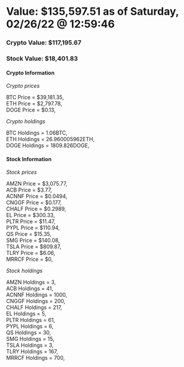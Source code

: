 # Value: $135,597.51 as of Saturday, 02/26/22 @ 12:59:46 

### Crypto Value: $117,195.67

### Stock Value: $18,401.83

#### Crypto Information 
*Crypto prices* 

BTC Price = $39,181.35,  
ETH Price = $2,797.78,  
DOGE Price = $0.13,  


*Crypto holdings* 

BTC Holdings = 1.06BTC,  
ETH Holdings = 26.960005962ETH,  
DOGE Holdings = 1809.826DOGE,  


#### Stock Information 

*Stock prices* 

AMZN Price = $3,075.77,  
ACB Price = $3.77,  
ACNNF Price = $0.0494,  
CNGGF Price = $0.177,  
CHALF Price = $0.2989,  
EL Price = $300.33,  
PLTR Price = $11.47,  
PYPL Price = $110.94,  
QS Price = $15.35,  
SMG Price = $140.08,  
TSLA Price = $809.87,  
TLRY Price = $6.06,  
MRRCF Price = $0,  


*Stock holdings* 

AMZN Holdings = 3,  
ACB Holdings = 41,  
ACNNF Holdings = 1000,  
CNGGF Holdings = 200,  
CHALF Holdings = 217,  
EL Holdings = 5,  
PLTR Holdings = 61,  
PYPL Holdings = 6,  
QS Holdings = 30,  
SMG Holdings = 15,  
TSLA Holdings = 3,  
TLRY Holdings = 167,  
MRRCF Holdings = 700,  


